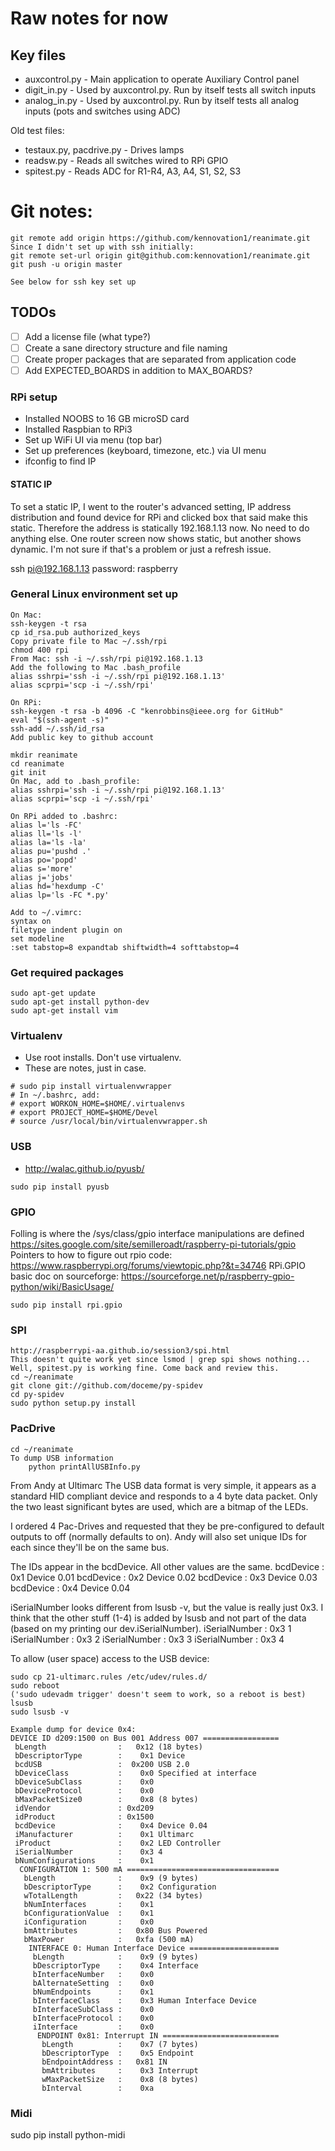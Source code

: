 # Raw notes for now

## Key files
* auxcontrol.py - Main application to operate Auxiliary Control panel
* digit_in.py - Used by auxcontrol.py. Run by itself tests all switch inputs
* analog_in.py - Used by auxcontrol.py. Run by itself tests all analog inputs (pots and switches using ADC)

Old test files:
* testaux.py, pacdrive.py - Drives lamps
* readsw.py  - Reads all switches wired to RPi GPIO
* spitest.py - Reads ADC for R1-R4, A3, A4, S1, S2, S3

# Git notes:
```
git remote add origin https://github.com/kennovation1/reanimate.git
Since I didn't set up with ssh initially:
git remote set-url origin git@github.com:kennovation1/reanimate.git
git push -u origin master

See below for ssh key set up
```

## TODOs
- [ ] Add a license file (what type?)
- [ ] Create a sane directory structure and file naming
- [ ] Create proper packages that are separated from application code 
- [ ] Add EXPECTED_BOARDS in addition to MAX_BOARDS?

### RPi setup
* Installed NOOBS to 16 GB microSD card
* Installed Raspbian to RPi3
* Set up WiFi UI via menu (top bar)
* Set up preferences (keyboard, timezone, etc.) via UI menu
* ifconfig to find IP

#### STATIC IP
To set a static IP, I went to the router's advanced setting, IP address distribution and found
device for RPi and clicked box that said make this static. Therefore the address is statically 
192.168.1.13 now. No need to do anything else. One router screen now shows static, but another shows
dynamic. I'm not sure if that's a problem or just a refresh issue.

ssh pi@192.168.1.13
password: raspberry

### General Linux environment set up
```
On Mac:
ssh-keygen -t rsa
cp id_rsa.pub authorized_keys
Copy private file to Mac ~/.ssh/rpi
chmod 400 rpi
From Mac: ssh -i ~/.ssh/rpi pi@192.168.1.13
Add the following to Mac .bash_profile
alias sshrpi='ssh -i ~/.ssh/rpi pi@192.168.1.13'
alias scprpi='scp -i ~/.ssh/rpi'

On RPi:
ssh-keygen -t rsa -b 4096 -C "kenrobbins@ieee.org for GitHub"
eval "$(ssh-agent -s)"
ssh-add ~/.ssh/id_rsa
Add public key to github account

mkdir reanimate
cd reanimate
git init
On Mac, add to .bash_profile:
alias sshrpi='ssh -i ~/.ssh/rpi pi@192.168.1.13'
alias scprpi='scp -i ~/.ssh/rpi'

On RPi added to .bashrc:
alias l='ls -FC'
alias ll='ls -l'
alias la='ls -la'
alias pu='pushd .'
alias po='popd'
alias s='more'
alias j='jobs'
alias hd='hexdump -C'
alias lp='ls -FC *.py'

Add to ~/.vimrc:
syntax on
filetype indent plugin on
set modeline
:set tabstop=8 expandtab shiftwidth=4 softtabstop=4
```

### Get required packages
```
sudo apt-get update
sudo apt-get install python-dev 
sudo apt-get install vim
```

### Virtualenv
* Use root installs. Don't use virtualenv.
* These are notes, just in case.
```
# sudo pip install virtualenvwrapper
# In ~/.bashrc, add:
# export WORKON_HOME=$HOME/.virtualenvs
# export PROJECT_HOME=$HOME/Devel
# source /usr/local/bin/virtualenvwrapper.sh
```

### USB
* http://walac.github.io/pyusb/
```
sudo pip install pyusb
```

### GPIO
Folling is where the /sys/class/gpio interface manipulations are defined
https://sites.google.com/site/semilleroadt/raspberry-pi-tutorials/gpio
Pointers to how to figure out rpio code:
https://www.raspberrypi.org/forums/viewtopic.php?&t=34746
RPi.GPIO basic doc on sourceforge:
https://sourceforge.net/p/raspberry-gpio-python/wiki/BasicUsage/
```
sudo pip install rpi.gpio
```

### SPI
```
http://raspberrypi-aa.github.io/session3/spi.html
This doesn't quite work yet since lsmod | grep spi shows nothing...
Well, spitest.py is working fine. Come back and review this.
cd ~/reanimate
git clone git://github.com/doceme/py-spidev
cd py-spidev
sudo python setup.py install
```

### PacDrive
```
cd ~/reanimate
To dump USB information
    python printAllUSBInfo.py
```

From Andy at Ultimarc
    The USB data format is very simple, it appears as a standard HID compliant device and responds to
    a 4 byte data packet. Only the two least significant bytes are used, which are a bitmap of the LEDs.

I ordered 4 Pac-Drives and requested that they be pre-configured to default outputs to off (normally defaults
to on). Andy will also set unique IDs for each since they'll be on the same bus.

The IDs appear in the bcdDevice. All other values are the same.
    bcdDevice              :    0x1 Device 0.01
    bcdDevice              :    0x2 Device 0.02
    bcdDevice              :    0x3 Device 0.03
    bcdDevice              :    0x4 Device 0.04

iSerialNumber looks different from lsusb -v, but the value is really just 0x3. I think that the other stuff
(1-4) is added by lsusb and not part of the data (based on my printing our dev.iSerialNumber).
    iSerialNumber          :    0x3 1
    iSerialNumber          :    0x3 2
    iSerialNumber          :    0x3 3
    iSerialNumber          :    0x3 4
    
To allow (user space) access to the USB device:
```
sudo cp 21-ultimarc.rules /etc/udev/rules.d/
sudo reboot
('sudo udevadm trigger' doesn't seem to work, so a reboot is best)
lsusb
sudo lsusb -v

Example dump for device 0x4:
DEVICE ID d209:1500 on Bus 001 Address 007 =================
 bLength                :   0x12 (18 bytes)
 bDescriptorType        :    0x1 Device
 bcdUSB                 :  0x200 USB 2.0
 bDeviceClass           :    0x0 Specified at interface
 bDeviceSubClass        :    0x0
 bDeviceProtocol        :    0x0
 bMaxPacketSize0        :    0x8 (8 bytes)
 idVendor               : 0xd209
 idProduct              : 0x1500
 bcdDevice              :    0x4 Device 0.04
 iManufacturer          :    0x1 Ultimarc
 iProduct               :    0x2 LED Controller
 iSerialNumber          :    0x3 4
 bNumConfigurations     :    0x1
  CONFIGURATION 1: 500 mA ==================================
   bLength              :    0x9 (9 bytes)
   bDescriptorType      :    0x2 Configuration
   wTotalLength         :   0x22 (34 bytes)
   bNumInterfaces       :    0x1
   bConfigurationValue  :    0x1
   iConfiguration       :    0x0 
   bmAttributes         :   0x80 Bus Powered
   bMaxPower            :   0xfa (500 mA)
    INTERFACE 0: Human Interface Device ====================
     bLength            :    0x9 (9 bytes)
     bDescriptorType    :    0x4 Interface
     bInterfaceNumber   :    0x0
     bAlternateSetting  :    0x0
     bNumEndpoints      :    0x1
     bInterfaceClass    :    0x3 Human Interface Device
     bInterfaceSubClass :    0x0
     bInterfaceProtocol :    0x0
     iInterface         :    0x0 
      ENDPOINT 0x81: Interrupt IN ==========================
       bLength          :    0x7 (7 bytes)
       bDescriptorType  :    0x5 Endpoint
       bEndpointAddress :   0x81 IN
       bmAttributes     :    0x3 Interrupt
       wMaxPacketSize   :    0x8 (8 bytes)
       bInterval        :    0xa
```

### Midi
sudo pip install python-midi

